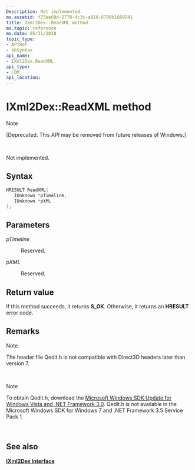 ```yaml
---
Description: Not implemented.
ms.assetid: f75ee69d-2778-4c3c-a810-6708b1669541
title: IXml2Dex::ReadXML method
ms.topic: reference
ms.date: 05/31/2018
topic_type: 
- APIRef
- kbSyntax
api_name: 
- IXml2Dex.ReadXML
api_type: 
- COM
api_location: 
---
```


# IXml2Dex::ReadXML method

> [!Note]  
> \[Deprecated. This API may be removed from future releases of Windows.\]

 

Not implemented.

## Syntax


```C++
HRESULT ReadXML(
   IUnknown *pTimeline,
   IUnknown *pXML
);
```



## Parameters

<dl> <dt>

*pTimeline* 
</dt> <dd>

Reserved.

</dd> <dt>

*pXML* 
</dt> <dd>

Reserved.

</dd> </dl>

## Return value

If this method succeeds, it returns **S\_OK**. Otherwise, it returns an **HRESULT** error code.

## Remarks

> [!Note]  
> The header file Qedit.h is not compatible with Direct3D headers later than version 7.

 

> [!Note]  
> To obtain Qedit.h, download the [Microsoft Windows SDK Update for Windows Vista and .NET Framework 3.0](https://msdn.microsoft.com/windowsvista/bb980924.aspx). Qedit.h is not available in the Microsoft Windows SDK for Windows 7 and .NET Framework 3.5 Service Pack 1.

 

## See also

<dl> <dt>

[**IXml2Dex Interface**](ixml2dex.md)
</dt> </dl>

 

 



